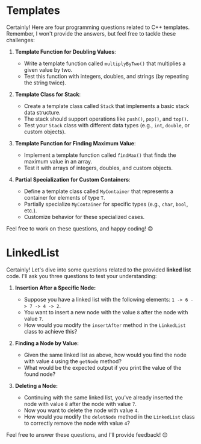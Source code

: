 # Templates
Certainly! Here are four programming questions related to C++ templates. Remember, I won't provide the answers, but feel free to tackle these challenges:

1. **Template Function for Doubling Values**:
   - Write a template function called `multiplyByTwo()` that multiplies a given value by two.
   - Test this function with integers, doubles, and strings (by repeating the string twice).

2. **Template Class for Stack**:
   - Create a template class called `Stack` that implements a basic stack data structure.
   - The stack should support operations like `push()`, `pop()`, and `top()`.
   - Test your `Stack` class with different data types (e.g., `int`, `double`, or custom objects).

3. **Template Function for Finding Maximum Value**:
   - Implement a template function called `findMax()` that finds the maximum value in an array.
   - Test it with arrays of integers, doubles, and custom objects.

4. **Partial Specialization for Custom Containers**:
   - Define a template class called `MyContainer` that represents a container for elements of type `T`.
   - Partially specialize `MyContainer` for specific types (e.g., `char`, `bool`, etc.).
   - Customize behavior for these specialized cases.

Feel free to work on these questions, and happy coding! 😊
# LinkedList
Certainly! Let's dive into some questions related to the provided **linked list** code. I'll ask you three questions to test your understanding:

1. **Insertion After a Specific Node:**
   - Suppose you have a linked list with the following elements: `1 -> 6 -> 7 -> 4 -> 2`.
   - You want to insert a new node with the value `8` after the node with value `7`.
   - How would you modify the `insertAfter` method in the `LinkedList` class to achieve this?

2. **Finding a Node by Value:**
   - Given the same linked list as above, how would you find the node with value `4` using the `getNode` method?
   - What would be the expected output if you print the value of the found node?

3. **Deleting a Node:**
   - Continuing with the same linked list, you've already inserted the node with value `8` after the node with value `7`.
   - Now you want to delete the node with value `4`.
   - How would you modify the `deletNode` method in the `LinkedList` class to correctly remove the node with value `4`?

Feel free to answer these questions, and I'll provide feedback! 😊